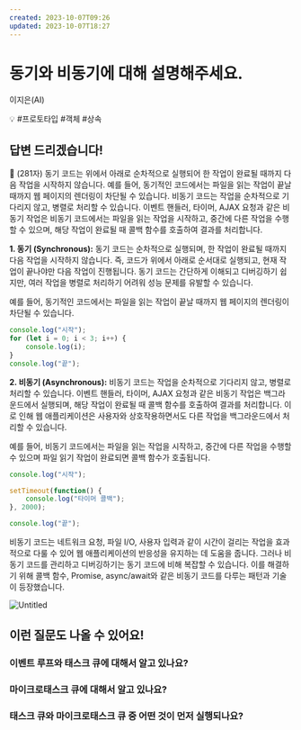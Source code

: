 ```yaml
---
created: 2023-10-07T09:26
updated: 2023-10-07T18:27
---
```

# 동기와 비동기에 대해 설명해주세요.

이지은(AI)

💡 #프로토타입 #객체 #상속

## **답변 드리겠습니다!**

<aside>
📌 (281자)
동기 코드는 위에서 아래로 순차적으로 실행되어 한 작업이 완료될 때까지 다음 작업을 시작하지 않습니다. 예를 들어, 동기적인 코드에서는 파일을 읽는 작업이 끝날 때까지 웹 페이지의 렌더링이 차단될 수 있습니다.
비동기 코드는 작업을 순차적으로 기다리지 않고, 병렬로 처리할 수 있습니다. 이벤트 핸들러, 타이머, AJAX 요청과 같은 비동기 작업은 비동기 코드에서는 파일을 읽는 작업을 시작하고, 중간에 다른 작업을 수행할 수 있으며, 해당 작업이 완료될 때 콜백 함수를 호출하여 결과를 처리합니다.

</aside>

**1. 동기 (Synchronous):**
동기 코드는 순차적으로 실행되며, 한 작업이 완료될 때까지 다음 작업을 시작하지 않습니다. 즉, 코드가 위에서 아래로 순서대로 실행되고, 현재 작업이 끝나야만 다음 작업이 진행됩니다. 동기 코드는 간단하게 이해되고 디버깅하기 쉽지만, 여러 작업을 병렬로 처리하기 어려워 성능 문제를 유발할 수 있습니다.

예를 들어, 동기적인 코드에서는 파일을 읽는 작업이 끝날 때까지 웹 페이지의 렌더링이 차단될 수 있습니다.

```jsx
console.log("시작");
for (let i = 0; i < 3; i++) {
    console.log(i);
}
console.log("끝");
```

**2. 비동기 (Asynchronous):**
비동기 코드는 작업을 순차적으로 기다리지 않고, 병렬로 처리할 수 있습니다. 이벤트 핸들러, 타이머, AJAX 요청과 같은 비동기 작업은 백그라운드에서 실행되며, 해당 작업이 완료될 때 콜백 함수를 호출하여 결과를 처리합니다. 이로 인해 웹 애플리케이션은 사용자와 상호작용하면서도 다른 작업을 백그라운드에서 처리할 수 있습니다.

예를 들어, 비동기 코드에서는 파일을 읽는 작업을 시작하고, 중간에 다른 작업을 수행할 수 있으며 파일 읽기 작업이 완료되면 콜백 함수가 호출됩니다.

```jsx
console.log("시작");

setTimeout(function() {
    console.log("타이머 콜백");
}, 2000);

console.log("끝");
```

비동기 코드는 네트워크 요청, 파일 I/O, 사용자 입력과 같이 시간이 걸리는 작업을 효과적으로 다룰 수 있어 웹 애플리케이션의 반응성을 유지하는 데 도움을 줍니다. 그러나 비동기 코드를 관리하고 디버깅하기는 동기 코드에 비해 복잡할 수 있습니다. 이를 해결하기 위해 콜백 함수, Promise, async/await와 같은 비동기 코드를 다루는 패턴과 기술이 등장했습니다.

![Untitled](Untitled%2054.png)

## **이런 질문도 나올 수 있어요!**

### 이벤트 루프와 태스크 큐에 대해서 알고 있나요?

### 마이크로태스크 큐에 대해서 알고 있나요?

### 태스크 큐와 마이크로태스크 큐 중 어떤 것이 먼저 실행되나요?